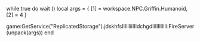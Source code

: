 while true do wait ()
local args = {
    [1] = workspace.NPC.Griffin.Humanoid,
    [2] = 4
}

game:GetService("ReplicatedStorage").jdskhfsIIIllliiIIIdchgdIiIIIlIlIli:FireServer(unpack(args))
end

